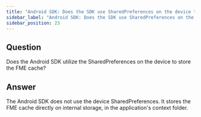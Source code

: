 ```yaml
---
title: "Android SDK: Does the SDK use SharedPreferences on the device to store the FME cache?"
sidebar_label: "Android SDK: Does the SDK use SharedPreferences on the device to store the FME cache?"
sidebar_position: 23
---
```


## Question
Does the Android SDK utilize the SharedPreferences on the device to store the FME cache?

## Answer
The Android SDK does not use the device SharedPreferences. It stores the FME cache directly on internal storage, in the application's context folder.